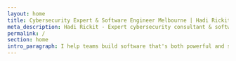 ```yaml
---
layout: home
title: Cybersecurity Expert & Software Engineer Melbourne | Hadi Rickit
meta_description: Hadi Rickit - Expert cybersecurity consultant & software engineer in Melbourne, Australia. Specializing in security audits, penetration testing, secure software architecture & OWASP standards. Available worldwide for cybersecurity consulting projects.
permalink: /
section: home
intro_paragraph: I help teams build software that's both powerful and secure. Currently working from Melbourne, available for projects worldwide. I believe technology should be both robust and human-centered, creating solutions that teams can trust and users can love.
---
```


